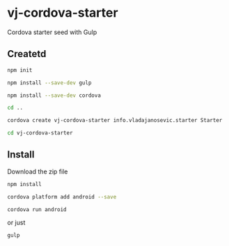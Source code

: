# vj-cordova-starter
Cordova starter seed with Gulp

## Createtd
```sh
npm init
```
```sh
npm install --save-dev gulp
```
```sh
npm install --save-dev cordova
```
```sh
cd ..
```
```sh
cordova create vj-cordova-starter info.vladajanosevic.starter Starter
```
```sh
cd vj-cordova-starter
```

## Install
Download the zip file

```sh
npm install
```
```sh
cordova platform add android --save
```
```sh
cordova run android
```
or just
```sh
gulp
```